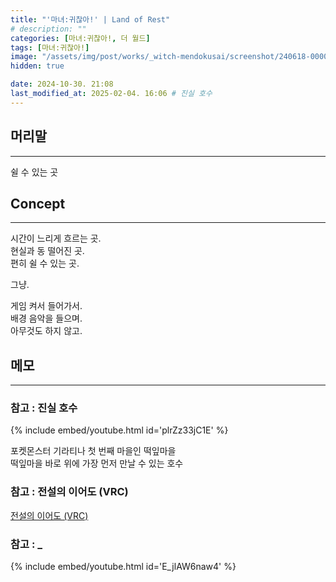 ```yaml
---
title: "'마녀:귀찮아!' | Land of Rest"
# description: ""
categories: [마녀:귀찮아!, 더 월드]
tags: [마녀:귀찮아!]
image: "/assets/img/post/works/_witch-mendokusai/screenshot/240618-000000.png"
hidden: true

date: 2024-10-30. 21:08
last_modified_at: 2025-02-04. 16:06 # 진실 호수
---
```


## 머리말

---

쉴 수 있는 곳  

## Concept

---

시간이 느리게 흐르는 곳.  
현실과 동 떨어진 곳.  
편히 쉴 수 있는 곳.  

그냥.  

게임 켜서 들어가서.  
배경 음악을 들으며.  
아무것도 하지 않고.  

## 메모

---

### 참고 : 진실 호수

{% include embed/youtube.html id='plrZz33jC1E' %}

포켓몬스터 기라티나 첫 번째 마을인 떡잎마을  
떡잎마을 바로 위에 가장 먼저 만날 수 있는 호수  

### 참고 : 전설의 이어도 (VRC)

[전설의 이어도 (VRC)](https://vrchat.com/home/world/wrld_3dbe2267-9eee-421d-af9e-0ce8a98313c5/info)  

### 참고 : _

{% include embed/youtube.html id='E_jlAW6naw4' %}
